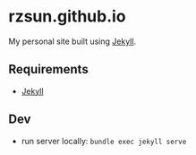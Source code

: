 # rzsun.github.io

My personal site built using [Jekyll](http://jekyllrb.com).

## Requirements
- [Jekyll](http://jekyllrb.com)

## Dev
- run server locally: `bundle exec jekyll serve`